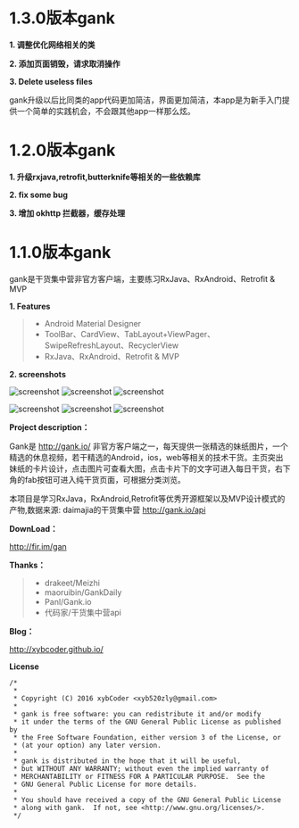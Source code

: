 # 1.3.0版本gank

**1. 调整优化网络相关的类**

**2. 添加页面销毁，请求取消操作**

**3. Delete useless files**

gank升级以后比同类的app代码更加简洁，界面更加简洁，本app是为新手入门提供一个简单的实践机会，不会跟其他app一样那么炫。



# 1.2.0版本gank

**1. 升级rxjava,retrofit,butterknife等相关的一些依赖库**

**2. fix some bug**

**3. 增加 okhttp 拦截器，缓存处理**

# 1.1.0版本gank

gank是干货集中营非官方客户端，主要练习RxJava、RxAndroid、Retrofit & MVP


**1. Features**

>* Android Material Designer
>* ToolBar、CardView、TabLayout+ViewPager、SwipeRefreshLayout、RecyclerView
>* RxJava、RxAndroid、Retrofit & MVP

**2. screenshots**
 
 ![screenshot](/screenshots/gank_11.jpg)   ![screenshot](/screenshots/gank_22.jpg)   ![screenshot](/screenshots/gank_33.jpg)
 
 
 
 ![screenshot](/screenshots/gank_44.jpg)    ![screenshot](/screenshots/gank_55.jpg)   ![screenshot](/screenshots/gank_66.jpg)


**Project description：**

Gank是 http://gank.io/ 非官方客户端之一，每天提供一张精选的妹纸图片，一个精选的休息视频，若干精选的Android，ios，web等相关的技术干货。主页突出妹纸的卡片设计，点击图片可查看大图，点击卡片下的文字可进入每日干货，右下角的fab按钮可进入纯干货页面，可根据分类浏览。

本项目是学习RxJava，RxAndroid,Retrofit等优秀开源框架以及MVP设计模式的产物,数据来源: daimajia的干货集中营 http://gank.io/api


**DownLoad：**     

http://fir.im/gan

**Thanks：**

>* drakeet/Meizhi
>* maoruibin/GankDaily
>* Panl/Gank.io
>* 代码家/干货集中营api

**Blog：**


http://xybcoder.github.io/


**License**

```
/*
 *       
 * Copyright (C) 2016 xybCoder <xyb520zly@gmail.com>
 *
 * gank is free software: you can redistribute it and/or modify
 * it under the terms of the GNU General Public License as published by
 * the Free Software Foundation, either version 3 of the License, or
 * (at your option) any later version.
 *
 * gank is distributed in the hope that it will be useful,
 * but WITHOUT ANY WARRANTY; without even the implied warranty of
 * MERCHANTABILITY or FITNESS FOR A PARTICULAR PURPOSE.  See the
 * GNU General Public License for more details.
 *
 * You should have received a copy of the GNU General Public License
 * along with gank.  If not, see <http://www.gnu.org/licenses/>.
 */
 ```
